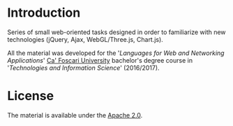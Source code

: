 # Introduction
Series of small web-oriented tasks designed in order to familiarize with new technologies (jQuery, Ajax, WebGL/Three.js, Chart.js).

All the material was developed for the '*Languages for Web and Networking Applications*' [Ca' Foscari University](https://www.unive.it) bachelor's degree course in '*Technologies and Information Science*' (2016/2017).

# License
The material is available under the [Apache 2.0](https://github.com/FabioDainese/Languages_For_Web_And_Networking_Applications/blob/master/LICENSE).
